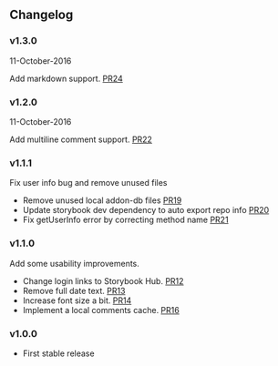 ## Changelog

### v1.3.0
11-October-2016

Add markdown support. [PR24](https://github.com/kadirahq/storybook-addon-comments/pull/24)

### v1.2.0
11-October-2016

Add multiline comment support. [PR22](https://github.com/kadirahq/storybook-addon-comments/pull/22)

### v1.1.1

Fix user info bug and remove unused files

* Remove unused local addon-db files [PR19](https://github.com/kadirahq/storybook-addon-comments/pull/19)
* Update storybook dev dependency to auto export repo info [PR20](https://github.com/kadirahq/storybook-addon-comments/pull/20)
* Fix getUserInfo error by correcting method name [PR21](https://github.com/kadirahq/storybook-addon-comments/pull/21)

### v1.1.0

Add some usability improvements.

* Change login links to Storybook Hub. [PR12](https://github.com/kadirahq/storybook-addon-comments/pull/12)
* Remove full date text. [PR13](https://github.com/kadirahq/storybook-addon-comments/pull/13)
* Increase font size a bit. [PR14](https://github.com/kadirahq/storybook-addon-comments/pull/14)
* Implement a local comments cache. [PR16](https://github.com/kadirahq/storybook-addon-comments/pull/16)

### v1.0.0

* First stable release
